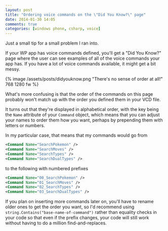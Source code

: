```yaml
---
layout: post
title: "Ordering voice commands on the \"Did You Know?\" page"
date: 2014-01-30 14:05
comments: true
categories: [windows phone, csharp, voice]
---
```


Just a small tip for a small problem I ran into.

If your WP app has voice commands defined, you'll get a "Did You Know?" page where the user can see examples of all of the
voice commands your app has. If you have a lot of voice commands available, it might get a bit messy.

{% image /assets/posts/didyouknow.png "There's no sense of order at all!" 768 1280 fw %}

What's more confusing is that the order of the commands on this page probably won't match up with the order
you defined them in your VCD file.

It turns out that they're displayed in alphabetical order, with the key being the `Name` attribute of your `Command` object, which means that you can adjust your names to order them how you want, perhaps by prepending them with letters or numbers.

In my particular case, that means that my commands would go from

```xml
<Command Name="SearchPokemon" />
<Command Name="SearchMoves" />
<Command Name="SearchTypes" />
<Command Name="SearchDualTypes" />
```

to the following with numbered prefixes

```xml
<Command Name="00_SearchPokemon" />
<Command Name="01_SearchMoves" />
<Command Name="02_SearchTypes" />
<Command Name="03_SearchDualTypes" />
```

If you plan on inserting more commands later on, you'll have to rename older ones to get the order you want, so I'd recommend using `string.Contains("base-name-of-command")` rather than equality checks in your code so that even if the prefix changes, your code will still work without having to do a million find-and-replaces.
